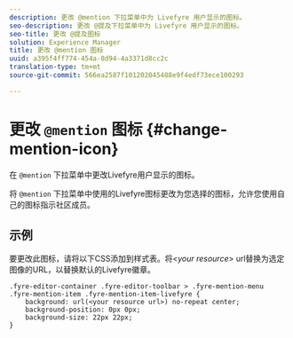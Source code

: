 ```yaml
---
description: 更改 @mention 下拉菜单中为 Livefyre 用户显示的图标。
seo-description: 更改 @提及下拉菜单中为 Livefyre 用户显示的图标。
seo-title: 更改 @提及图标
solution: Experience Manager
title: 更改 @mention 图标
uuid: a395f4ff774-454a-8d94-4a3371d8cc2c
translation-type: tm+mt
source-git-commit: 566ea2587f101202045488e9f4edf73ece100293

---
```



# 更改 `@mention` 图标 {#change-mention-icon}

在 `@mention` 下拉菜单中更改Livefyre用户显示的图标。

将 `@mention` 下拉菜单中使用的Livefyre图标更改为您选择的图标，允许您使用自己的图标指示社区成员。

## 示例

要更改此图标，请将以下CSS添加到样式表。将<*your resource*> url替换为选定图像的URL，以替换默认的Livefyre徽章。

```
.fyre-editor-container .fyre-editor-toolbar > .fyre-mention-menu .fyre-mention-item .fyre-mention-item-livefyre { 
    background: url(<your resource url>) no-repeat center; 
    background-position: 0px 0px; 
    background-size: 22px 22px; 
}
```
